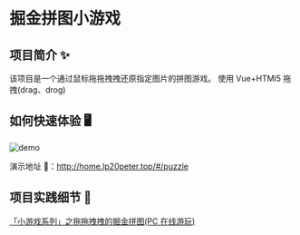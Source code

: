 # 掘金拼图小游戏

## 项目简介 ✨

该项目是一个通过鼠标拖拖拽拽还原指定图片的拼图游戏。
使用 Vue+HTMl5 拖拽(drag、drog)

## 如何快速体验 🖥

![demo](https://p3-juejin.byteimg.com/tos-cn-i-k3u1fbpfcp/7154fead788b476ca4f1411994ca6770~tplv-k3u1fbpfcp-watermark.image?)

演示地址 🔗：http://home.lp20peter.top/#/puzzle

## 项目实践细节 📑

[「小游戏系列」之拖拖拽拽的掘金拼图(PC 在线游玩)](https://juejin.cn/post/7087742056428224548)
